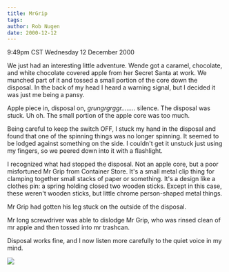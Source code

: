 ```yaml
---
title: MrGrip
tags: 
author: Rob Nugen
date: 2000-12-12
---
```


<title>Mr Grip</title>
<p class=date>9:49pm CST Wednesday 12 December 2000</p>

<p>We just had an interesting little adventure.  Wende got a caramel,
chocolate, and white chocolate covered apple from her Secret Santa at
work.  We munched part of it and tossed a small portion of the core
down the disposal.  In the back of my head I heard a warning signal,
but I decided it was just me being a pansy.</p>

<p>Apple piece in, disposal on, <em>grungrgrggr........</em> silence.
The disposal was stuck.   Uh oh.  The small portion of the apple core
was too much.</p>

<p>Being careful to keep the switch OFF, I stuck my hand in the
disposal and found that one of the spinning things was no longer
spinning.  It seemed to be lodged against something on the side.  I
couldn't get it unstuck just using my fingers, so we peered down into
it with a flashlight.</p>

<p>I recognized what had stopped the disposal.  Not an apple core, but
a poor misfortuned Mr Grip from Container Store.  It's a small metal
clip thing for clamping together small stacks of paper or something.
It's a design like a clothes pin: a spring holding closed two wooden
sticks.  Except in this case, these weren't wooden sticks, but little
chrome person-shaped metal things.</p>

<p>Mr Grip had gotten his leg stuck on the outside of the disposal.</p>

<p>Mr long screwdriver was able to dislodge Mr Grip, who was rinsed
clean of mr apple and then tossed into mr trashcan.</p>

<p>Disposal works fine, and I now listen more carefully to the quiet
voice in my mind.</p>

<p><img src='/images/rob/wL-ROB.gif'/></p>

